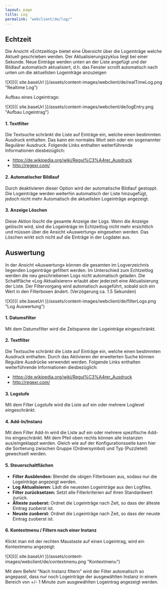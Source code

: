 ```yaml
---
layout: page
title: Log
permalink: "webclient/de/log/"
---
```

## Echtzeit

Die Ansicht «Echtzeitlog» bietet eine Übersicht über die Logeinträge welche Aktuell geschrieben werden. Der Aktualisierungszyklus liegt bei einer Sekunde. Neue Einträge werden unten an der Liste angefügt und der Bildlauf automatisch aktualisiert, d.h. das Fenster scrollt automatisch nach unten um die aktuellsten Logeinträge anzuzeigen

![X]({{ site.baseUrl }}/assets/content-images/webclient/de/realTimeLog.png "Realtime Log")

Aufbau eines Logeintrags:

 ![X]({{ site.baseUrl }}/assets/content-images/webclient/de/logEntry.png "Aufbau Logeintrag")

#### 1. Textfilter

Die Textsuche schränkt die Liste auf Einträge ein, welche einen bestimmten Ausdruck enthalten. Das kann ein normales Wort sein oder ein sogenannter Regulärer Ausdruck.
Folgende Links enthalten weiterführende Informationen diesbezüglich:  

* <https://de.wikipedia.org/wiki/Regul%C3%A4rer_Ausdruck>  
* <http://regexr.com/>  

#### 2. Automatischer Bildlauf

Durch deaktivieren dieser Option wird der automatische Bildlauf gestoppt. Die Logeinträge werden weiterhin automatisch der Liste hinzugefügt, jedoch nicht mehr Automatisch die aktuellsten Logeinträge angezeigt.

#### 3. Anzeige Löschen

Diese Aktion löscht die gesamte Anzeige der Logs. Wenn die Anzeige gelöscht wird, sind die Logeinträge im Echtzeitlog nicht mehr ersichtlich und müssen über die Ansicht «Auswertung» eingesehen werden.
Das Löschen wirkt sich nicht auf die Einträge in der Logdatei aus.

## Auswertung

In der Ansicht «Auswertung» können die gesamten im Logverzeichnis liegenden Logeinträge gefiltert werden. Im Unterschied zum Echtzeitlog werden die neu geschriebenen Logs nicht automatisch geladen. Die Schaltfläche «Log Aktualisieren» erlaubt aber jederzeit eine Aktualisierung der Liste. Der Filtervorgang wird automatisch ausgeführt, sobald sich ein Wert in den Filterboxen ändert. (Verzögerung ca. 1.5 Sekunden)

![X]({{ site.baseUrl }}/assets/content-images/webclient/de/filterLogs.png "Log Auswertung")

#### 1. Datumsfilter

  Mit dem Datumsfilter wird die Zeitspanne der Logeinträge eingeschränkt. 
  
#### 2. Textfilter

Die Textsuche schränkt die Liste auf Einträge ein, welche einen bestimmten Ausdruck enthalten. 
Durch das Aktivieren der erweiterten Suche können Reguläre Ausdrücke verwendet werden. Folgende Links enthalten weiterführende Informationen diesbezüglich:  

* <https://de.wikipedia.org/wiki/Regul%C3%A4rer_Ausdruck>  
* <http://regexr.com/>  

#### 3. Logstufe

Mit dem Filter Logstufe wird die Liste auf ein oder mehrere Loglevel eingeschränkt.  

#### 4. Add-In/Instanz

Mit dem Filter Add-In wird die Liste auf ein oder mehrere spezifische Add-Ins eingeschränkt. Mit dem Pfeil oben rechts können alle Instanzen aus/eingeklappt werden. Gleich wie auf der Konfigurationsseite kann hier die Sortierung zwischen Gruppe (Ordnersymbol) und Typ (Puzzleteil) gewechselt werden.

#### 5. Steuerschaltflächen  
  * **Filter Ausblenden:** Blendet die obigen Filterboxen aus, sodass nur die Logeinträge angezeigt werden.
  * **Log Aktualisieren:** Lädt die neuesten Logeinträge aus den Logfiles.
  * **Filter zurücksetzen:** Setzt alle Filterkriterien auf ihren Standardwert zurück.
  * **Älteste zuoberst:** Ordnet die Logeinträge nach Zeit, so dass der älteste Eintrag zuoberst ist.
  * **Neuste zuoberst:** Ordnet die Logeinträge nach Zeit, so dass der neuste Eintrag zuoberst ist.

#### 6. Kontextmenu / Filtern nach einer Instanz

Klickt man mit der rechten Maustaste auf einen Logeintrag, wird ein Kontextmenu angezeigt:

![X]({{ site.baseUrl }}/assets/content-images/webclient/de/contextmenu.png "Kontextmenu")

Mit dem Befehl "Nach Instanz filtern" wird der Filter automatisch so angepasst, dass nur noch Logeinträge der ausgewählten Instanz in einem Bereich von +/- 1 Minute zum ausgewählten Logeintrag angezeigt werden.

